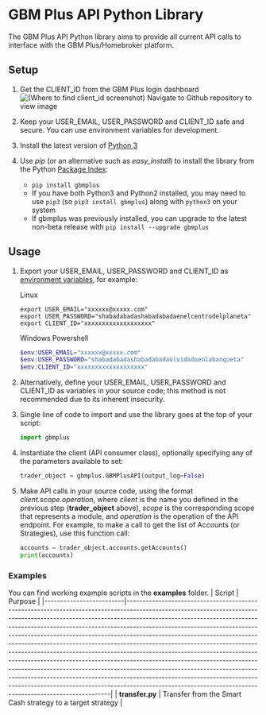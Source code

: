 # GBM Plus API Python Library

The GBM Plus API Python library aims to provide all current API calls to interface with the GBM Plus/Homebroker platform.

## Setup

1. Get the CLIENT_ID from the GBM Plus login dashboard
![(Where to find client_id screenshot) Navigate to Github repository to view image](.github/images/client_id.png)

2. Keep your USER_EMAIL, USER_PASSWORD and CLIENT_ID safe and secure. You can use environment variables for development.

3. Install the latest version of [Python 3](ttps://wiki.python.org/moin/BeginnersGuide/NonProgrammers)

4. Use _pip_ (or an alternative such as _easy_install_) to install the library from the Python [Package Index](https://pypi.org/project/gbmplus/):
    * `pip install gbmplus`
    * If you have both Python3 and Python2 installed, you may need to use `pip3` (so `pip3 install gbmplus`) along with `python3` on your system
    * If gbmplus was previously installed, you can upgrade to the latest non-beta release with `pip install --upgrade gbmplus`

## Usage
1. Export your USER_EMAIL, USER_PASSWORD and CLIENT_ID as [environment variables](https://www.twilio.com/blog/2017/01/how-to-set-environment-variables.html), for example:

    Linux
    ```shell
    export USER_EMAIL="xxxxxx@xxxxx.com"
    export USER_PASSWORD="shabadabadashabadabadaenelcentrodelplaneta"
    export CLIENT_ID="xxxxxxxxxxxxxxxxxxx"
    ```

    Windows Powershell
    ```powershell
    $env:USER_EMAIL="xxxxxx@xxxxx.com"
    $env:USER_PASSWORD="shabadabadashabadabadaolvidadoenlabanqueta"
    $env:CLIENT_ID="xxxxxxxxxxxxxxxxxxx"
    ```

2. Alternatively, define your USER_EMAIL, USER_PASSWORD and CLIENT_ID as variables in your source code; this method is not recommended due to its inherent insecurity.

3. Single line of code to import and use the library goes at the top of your script:

    ```python
    import gbmplus
    ```

4. Instantiate the client (API consumer class), optionally specifying any of the parameters available to set:

    ```python
    trader_object = gbmplus.GBMPlusAPI(output_log=False)
    ```

5. Make API calls in your source code, using the format _client.scope.operation_, where _client_ is the name you defined in the previous step (**trader_object** above), _scope_ is the corresponding scope that represents a module, and _operation_ is the operation of the API endpoint. For example, to make a call to get the list of Accounts (or Strategies), use this function call:

    ```python
    accounts = trader_object.accounts.getAccounts()
    print(accounts)
    ```

### Examples
You can find working example scripts in the **examples** folder.
| Script                  | Purpose                                                                                                                                                                                                                                                                                                                                                                                                                                                                                                                                                                                                                                                                                                                                                                                                                                                                             |
|-------------------------|-------------------------------------------------------------------------------------------------------------------------------------------------------------------------------------------------------------------------------------------------------------------------------------------------------------------------------------------------------------------------------------------------------------------------------------------------------------------------------------------------------------------------------------------------------------------------------------------------------------------------------------------------------------------------------------------------------------------------------------------------------------------------------------------------------------------------------------------------------------------------------------|
| **transfer.py** | Transfer from the Smart Cash strategy to a target strategy                                                                                                                                                                                                                                                                                                                                                                                                                                                                                                                                                                                                                                |
